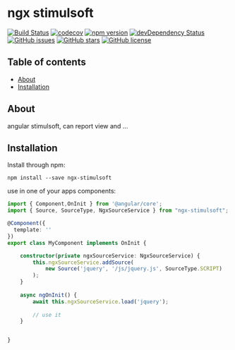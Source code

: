 # ngx stimulsoft
[![Build Status](https://travis-ci.org/mehrabisajad/ngx-stimulsoft.svg?branch=master)](https://travis-ci.org/mehrabisajad/ngx-stimulsoft)
[![codecov](https://codecov.io/gh/mehrabisajad/ngx-stimulsoft/branch/master/graph/badge.svg)](https://codecov.io/gh/mehrabisajad/ngx-stimulsoft)
[![npm version](https://badge.fury.io/js/ngx-stimulsoft.svg)](http://badge.fury.io/js/ngx-stimulsoft)
[![devDependency Status](https://david-dm.org/mehrabisajad/ngx-stimulsoft/dev-status.svg)](https://david-dm.org/mehrabisajad/ngx-stimulsoft?type=dev)
[![GitHub issues](https://img.shields.io/github/issues/mehrabisajad/ngx-stimulsoft.svg)](https://github.com/mehrabisajad/ngx-stimulsoft/issues)
[![GitHub stars](https://img.shields.io/github/stars/mehrabisajad/ngx-stimulsoft.svg)](https://github.com/mehrabisajad/ngx-stimulsoft/stargazers)
[![GitHub license](https://img.shields.io/badge/license-MIT-blue.svg)](https://raw.githubusercontent.com/mehrabisajad/ngx-stimulsoft/master/LICENSE)

## Table of contents

- [About](#about)
- [Installation](#installation)

## About

angular stimulsoft, can report view and ...

## Installation

Install through npm:
```
npm install --save ngx-stimulsoft
```

use in one of your apps components:
```typescript
import { Component,OnInit } from '@angular/core';
import { Source, SourceType, NgxSourceService } from "ngx-stimulsoft";

@Component({
  template: ''
})
export class MyComponent implements OnInit {

    constructor(private ngxSourceService: NgxSourceService) {
        this.ngxSourceService.addSource(
            new Source('jquery', '/js/jquery.js', SourceType.SCRIPT)
        );
    }
    
    async ngOnInit() {
        await this.ngxSourceService.load('jquery');
        
        // use it
    }   


}
```

